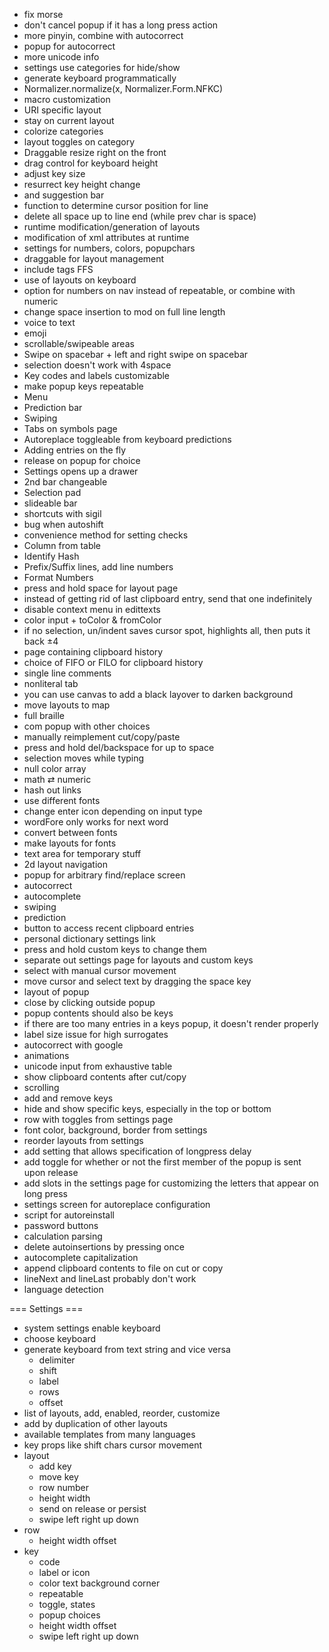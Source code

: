 + fix morse
+ don't cancel popup if it has a long press action
+ more pinyin, combine with autocorrect
+ popup for autocorrect
+ more unicode info
+ settings use categories for hide/show
+ generate keyboard programmatically
+ Normalizer.normalize(x, Normalizer.Form.NFKC)
+ macro customization
+ URI specific layout
+ stay on current layout
+ colorize categories
+ layout toggles on category
+ Draggable resize right on the front
+ drag control for keyboard height
+ adjust key size
+ resurrect key height change
+ and suggestion bar
+ function to determine cursor position for line
+ delete all space up to line end (while prev char is space)
+ runtime modification/generation of layouts
+ modification of xml attributes at runtime
+ settings for numbers, colors, popupchars
+ draggable for layout management
+ include tags FFS
+ use of layouts on keyboard
+ option for numbers on nav instead of repeatable, or combine with numeric
+ change space insertion to mod on full line length 
+ voice to text
+ emoji 
+ scrollable/swipeable areas
+ Swipe on spacebar + left and right swipe on spacebar
+ selection doesn't work with 4space
+ Key codes and labels customizable
+ make popup keys repeatable
+ Menu
+ Prediction bar
+ Swiping
+ Tabs on symbols page 
+ Autoreplace toggleable from keyboard predictions 
+ Adding entries on the fly
+ release on popup for choice
+ Settings opens up a drawer
+ 2nd bar changeable
+ Selection pad
+ slideable bar
+ shortcuts with sigil
+ bug when autoshift
+ convenience method for setting checks
+ Column from table
+ Identify Hash
+ Prefix/Suffix lines, add line numbers
+ Format Numbers
+ press and hold space for layout page
+ instead of getting rid of last clipboard entry, send that one indefinitely
+ disable context menu in edittexts
+ color input + toColor & fromColor
+ if no selection, un/indent saves cursor spot, highlights all, then puts it back ±4
+ page containing clipboard history
+ choice of FIFO or FILO for clipboard history
+ single line comments
+ nonliteral tab
+ you can use canvas to add a black layover to darken background
+ move layouts to map
+ full braille
+ com popup with other choices
+ manually reimplement cut/copy/paste
+ press and hold del/backspace for up to space
+ selection moves while typing
+ null color array
+ math ⇄ numeric
+ hash out links
+ use different fonts
+ change enter icon depending on input type
+ wordFore only works for next word
+ convert between fonts
+ make layouts for fonts
+ text area for temporary stuff
+ 2d layout navigation
+ popup for arbitrary find/replace screen
+ autocorrect
+ autocomplete
+ swiping
+ prediction
+ button to access recent clipboard entries
+ personal dictionary settings link
+ press and hold custom keys to change them
+ separate out settings page for layouts and custom keys
+ select with manual cursor movement
+ move cursor and select text by dragging the space key
+ layout of popup
+ close by clicking outside popup
+ popup contents should also be keys
+ if there are too many entries in a keys popup, it doesn't render properly
+ label size issue for high surrogates
+ autocorrect with google
+ animations
+ unicode input from exhaustive table
+ show clipboard contents after cut/copy
+ scrolling
+ add and remove keys
+ hide and show specific keys, especially in the top or bottom
+ row with toggles from settings page
+ font color, background, border from settings
+ reorder layouts from settings
+ add setting that allows specification of longpress delay
+ add toggle for whether or not the first member of the popup is sent upon release
+ add slots in the settings page for customizing the letters that appear on long press
+ settings screen for autoreplace configuration
+ script for autoreinstall
+ password buttons
+ calculation parsing
+ delete autoinsertions by pressing once
+ autocomplete capitalization
+ append clipboard contents to file on cut or copy
+ lineNext and lineLast probably don't work
+ language detection



=== Settings ===
+ system settings enable keyboard
+ choose keyboard
+ generate keyboard from text string and vice versa
    + delimiter
    + shift
    + label
    + rows
    + offset
+ list of layouts, add, enabled, reorder, customize
+ add by duplication of other layouts
+ available templates from many languages
+ key props like shift chars cursor movement
+ layout
    + add key
    + move key
    + row number
    + height width
    + send on release or persist
    + swipe left right up down
+ row
    + height width offset
+ key
    + code
    + label or icon
    + color text background corner
    + repeatable
    + toggle, states
    + popup choices
    + height width offset
    + swipe left right up down